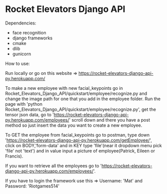 # Rocket Elevators Django API

Dependencies:

  - face recognition
  - django frameworks
  - cmake
  - dlib
  - gunicorn

How to use:

  Run locally or go on this website => https://rocket-elevators-django-api-py.herokuapp.com/

  To make a new employee with new facial_keypoints go in Rocket_Elevators_Django_API/quickstart/employee/recognize.py and change the image path for one that you add in   the employee folder. Run the page with 'python Rocket_Elevators_Django_API/quickstart/employee/recognize.py', get the tensor json data, go to 'https://rocket-elevators-django-api-py.herokuapp.com/employees/'   scroll down and there you have a post method so just insert the data you want to create a new employee.

  To GET the employee from facial_keypoints go to postman, type down 'https://rocket-elevators-django-api-py.herokuapp.com/getEmployee/', click on BODY,'form-data' and in KEY type 'file'(near it dropdown menu pick 'file' not 'text') and in value input a picture of employee(Patrick, Eileen or Francis).
  
  If you want to retrieve all the employees go to 'https://rocket-elevators-django-api-py.herokuapp.com/employees/'.
  
   If you have to login the framework use this => Username: 'Mat' and Password: 'Riotgames514'
